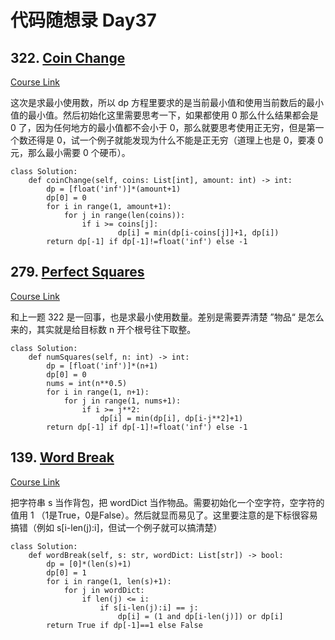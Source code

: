 # 代码随想录 Day37

## 322. [Coin Change](https://leetcode.com/problems/coin-change/)

[Course Link](https://programmercarl.com/0322.%E9%9B%B6%E9%92%B1%E5%85%91%E6%8D%A2.html#%E5%85%B6%E4%BB%96%E8%AF%AD%E8%A8%80%E7%89%88%E6%9C%AC)

这次是求最小使用数，所以 dp 方程里要求的是当前最小值和使用当前数后的最小值的最小值。然后初始化这里需要思考一下，如果都使用 0 那么什么结果都会是 0 了，因为任何地方的最小值都不会小于 0，那么就要思考使用正无穷，但是第一个数还得是 0，试一个例子就能发现为什么不能是正无穷（道理上也是 0，要凑 0 元，那么最小需要 0 个硬币）。

```
class Solution:
    def coinChange(self, coins: List[int], amount: int) -> int:
        dp = [float('inf')]*(amount+1)
        dp[0] = 0
        for i in range(1, amount+1):
            for j in range(len(coins)):
                if i >= coins[j]:
                        dp[i] = min(dp[i-coins[j]]+1, dp[i])
        return dp[-1] if dp[-1]!=float('inf') else -1
```

## 279. [Perfect Squares](https://leetcode.com/problems/perfect-squares/)

[Course Link](https://programmercarl.com/0279.%E5%AE%8C%E5%85%A8%E5%B9%B3%E6%96%B9%E6%95%B0.html)

和上一题 322 是一回事，也是求最小使用数量。差别是需要弄清楚 ”物品“ 是怎么来的，其实就是给目标数 n 开个根号往下取整。

```
class Solution:
    def numSquares(self, n: int) -> int:
        dp = [float('inf')]*(n+1)
        dp[0] = 0
        nums = int(n**0.5)
        for i in range(1, n+1):
            for j in range(1, nums+1):
                if i >= j**2:
                    dp[i] = min(dp[i], dp[i-j**2]+1)
        return dp[-1] if dp[-1]!=float('inf') else -1
```

## 139. [Word Break](https://leetcode.com/problems/word-break/)

[Course Link](https://programmercarl.com/0139.%E5%8D%95%E8%AF%8D%E6%8B%86%E5%88%86.html#%E5%85%B6%E4%BB%96%E8%AF%AD%E8%A8%80%E7%89%88%E6%9C%AC)

把字符串 s 当作背包，把 wordDict 当作物品。需要初始化一个空字符，空字符的值用 1 （1是True，0是False）。然后就显而易见了。这里要注意的是下标很容易搞错（例如 s[i-len(j):i]，但试一个例子就可以搞清楚）

```
class Solution:
    def wordBreak(self, s: str, wordDict: List[str]) -> bool:
        dp = [0]*(len(s)+1)
        dp[0] = 1
        for i in range(1, len(s)+1):
            for j in wordDict:
                if len(j) <= i:
                    if s[i-len(j):i] == j:
                        dp[i] = (1 and dp[i-len(j)]) or dp[i]
        return True if dp[-1]==1 else False
```
